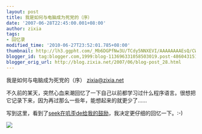 ```yaml
---
layout: post
title: 我是如何与电脑成为死党的（序）
date: '2007-06-28T22:45:00.001+08:00'
author: zixia
tags:
- 回忆录
modified_time: '2010-06-27T23:52:01.785+08:00'
thumbnail: http://lh3.ggpht.com/_Mb6DGPfNw3U/TCdy5NNXEVI/AAAAAAAAEsQ/CWiTNNyzUD8/s72-c/away_from_computer-729383.jpg
blogger_id: tag:blogger.com,1999:blog-113696331058503019.post-4860431510438145172
blogger_orig_url: http://blog.zixia.net/2007/06/blog-post_28.html
---
```


我是如何与电脑成为死党的（序）
zixia@zixia.net


不久前的某天，突然心血来潮回忆了一下自己以前都学习过什么程序语言。很想把它记录下来，因为再过那么一些年，能想起来的就更少了……

写到这里，看到了[seek在叽歪de给我的鼓励](http://jiwai.de/seek/statuses/6274037)，我决定更仔细的回忆一下。:-)


![](/assets/2007/06-away-from-computer.jpg)
